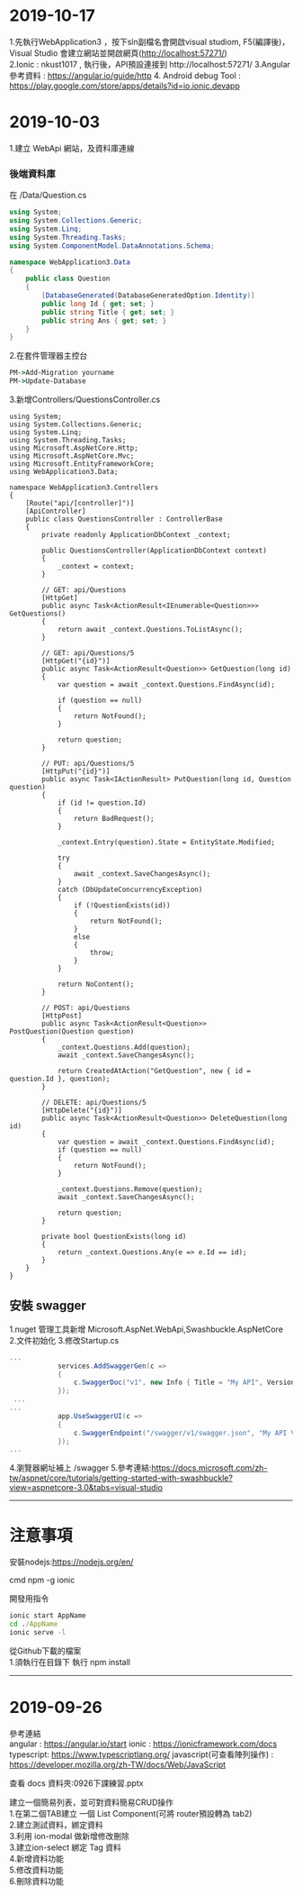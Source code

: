 # 2019-10-17
1.先執行WebApplication3 ，按下sln副檔名會開啟visual studiom, F5(編譯後)，Visual Studio 會建立網站並開啟網頁(<http://localhost:57271/>)    
2.Ionic : nkust1017 , 執行後，API預設連接到 http://localhost:57271/
3.Angular 參考資料 : <https://angular.io/guide/http>
4. Android debug Tool : <https://play.google.com/store/apps/details?id=io.ionic.devapp>
# 2019-10-03
1.建立 WebApi 網站，及資料庫連線  

### 後端資料庫

在 /Data/Question.cs
``` csharp
using System;
using System.Collections.Generic;
using System.Linq;
using System.Threading.Tasks;
using System.ComponentModel.DataAnnotations.Schema;

namespace WebApplication3.Data
{
    public class Question
    {
        [DatabaseGenerated(DatabaseGeneratedOption.Identity)]
        public long Id { get; set; }
        public string Title { get; set; }
        public string Ans { get; set; }
    }
}

```

2.在套件管理器主控台  
``` cmd
PM->Add-Migration yourname
PM->Update-Database
```
3.新增Controllers/QuestionsController.cs
``` sharp
using System;
using System.Collections.Generic;
using System.Linq;
using System.Threading.Tasks;
using Microsoft.AspNetCore.Http;
using Microsoft.AspNetCore.Mvc;
using Microsoft.EntityFrameworkCore;
using WebApplication3.Data;

namespace WebApplication3.Controllers
{
    [Route("api/[controller]")]
    [ApiController]
    public class QuestionsController : ControllerBase
    {
        private readonly ApplicationDbContext _context;

        public QuestionsController(ApplicationDbContext context)
        {
            _context = context;
        }

        // GET: api/Questions
        [HttpGet]
        public async Task<ActionResult<IEnumerable<Question>>> GetQuestions()
        {
            return await _context.Questions.ToListAsync();
        }

        // GET: api/Questions/5
        [HttpGet("{id}")]
        public async Task<ActionResult<Question>> GetQuestion(long id)
        {
            var question = await _context.Questions.FindAsync(id);

            if (question == null)
            {
                return NotFound();
            }

            return question;
        }

        // PUT: api/Questions/5
        [HttpPut("{id}")]
        public async Task<IActionResult> PutQuestion(long id, Question question)
        {
            if (id != question.Id)
            {
                return BadRequest();
            }

            _context.Entry(question).State = EntityState.Modified;

            try
            {
                await _context.SaveChangesAsync();
            }
            catch (DbUpdateConcurrencyException)
            {
                if (!QuestionExists(id))
                {
                    return NotFound();
                }
                else
                {
                    throw;
                }
            }

            return NoContent();
        }

        // POST: api/Questions
        [HttpPost]
        public async Task<ActionResult<Question>> PostQuestion(Question question)
        {
            _context.Questions.Add(question);
            await _context.SaveChangesAsync();

            return CreatedAtAction("GetQuestion", new { id = question.Id }, question);
        }

        // DELETE: api/Questions/5
        [HttpDelete("{id}")]
        public async Task<ActionResult<Question>> DeleteQuestion(long id)
        {
            var question = await _context.Questions.FindAsync(id);
            if (question == null)
            {
                return NotFound();
            }

            _context.Questions.Remove(question);
            await _context.SaveChangesAsync();

            return question;
        }

        private bool QuestionExists(long id)
        {
            return _context.Questions.Any(e => e.Id == id);
        }
    }
}

```



## 安裝 swagger
1.nuget 管理工具新增 Microsoft.AspNet.WebApi,Swashbuckle.AspNetCore  
2.文件初始化
3.修改Startup.cs
``` csharp
...
            services.AddSwaggerGen(c =>
            {
                c.SwaggerDoc("v1", new Info { Title = "My API", Version = "v1" });
            });
 ...
...
            app.UseSwaggerUI(c =>
            {
                c.SwaggerEndpoint("/swagger/v1/swagger.json", "My API V1");
            });
...
```
4.瀏覽器網址補上 /swagger
5.參考連結:<https://docs.microsoft.com/zh-tw/aspnet/core/tutorials/getting-started-with-swashbuckle?view=aspnetcore-3.0&tabs=visual-studio>






--------------------------

# 注意事項  
 
安裝nodejs:https://nodejs.org/en/  

cmd
npm -g ionic


開發用指令

``` cmd
ionic start AppName
cd ./AppName
ionic serve -l
```  

從Github下載的檔案  
1.須執行在目錄下 執行 npm install  


-----------------------------------------

# 2019-09-26

參考連結  
angular : https://angular.io/start
ionic : https://ionicframework.com/docs
typescript: https://www.typescriptlang.org/
javascript(可查看陣列操作) : https://developer.mozilla.org/zh-TW/docs/Web/JavaScript

查看 docs 資料夾:0926下課練習.pptx

建立一個簡易列表，並可對資料簡易CRUD操作  
1.在第二個TAB建立 一個 List Component(可將 router預設轉為 tab2)  
2.建立測試資料，綁定資料  
3.利用 ion-modal 做新增修改刪除  
3.建立ion-select 綁定 Tag 資料  
4.新增資料功能  
5.修改資料功能  
6.刪除資料功能  




